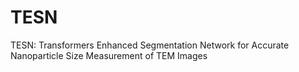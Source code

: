 # TESN
TESN: Transformers Enhanced Segmentation Network for Accurate Nanoparticle Size Measurement of TEM Images
